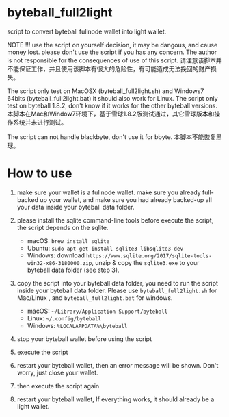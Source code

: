 # byteball_full2light

script to convert byteball fullnode wallet into light wallet.

NOTE !!! use the script on yourself decision, it may be dangous, and cause money lost. please don't use the script if you has any concern. The author is not responsible for the consequences of use of this script. 
请注意该脚本并不能保证工作，并且使用该脚本有很大的危险性，有可能造成无法挽回的财产损失。

The script only test on MacOSX (byteball_full2light.sh) and Windows7 64bits (byteball_full2light.bat) it should also work for Linux. 
The script only test on byteball 1.8.2, don't know if it works for the other byteball versions. 
本脚本在Mac和Window7环境下，基于雪球1.8.2版测试通过，其它雪球版本和操作系统并未进行测试。

The script can not handle blackbyte, don't use it for bbyte.
本脚本不能恢复黑球。

# How to use

1. make sure your wallet is a fullnode wallet. make sure you already full-backed up your wallet, and make sure you had already backed-up all your data inside your byteball data folder. 

2. please install the sqlite command-line tools before execute the script, the script depends on the sqlite.
  
   *  macOS: `brew install sqlite`
   *  Ubuntu: `sudo apt-get install sqlite3 libsqlite3-dev`
   *  Windows: download `https://www.sqlite.org/2017/sqlite-tools-win32-x86-3180000.zip`, unzip & copy the `sqlite3.exe` to your byteball data folder (see step 3). 
  
3. copy the script into your byteball data folder, you need to run the script inside your byteball data folder. Please use `byteball_full2light.sh` for Mac/Linux , and `byteball_full2light.bat` for windows.

   *  macOS: `~/Library/Application Support/byteball`
   *  Linux: `~/.config/byteball`
   *  Windows: `%LOCALAPPDATA%\byteball`

4. stop your byteball wallet before using the script

5. execute the script 

6. restart your byteball wallet, then an error message will be shown. Don't worry, just close your wallet.

7. then execute the script again

8. restart your byteball wallet, If everything works, it should already be a light wallet.
